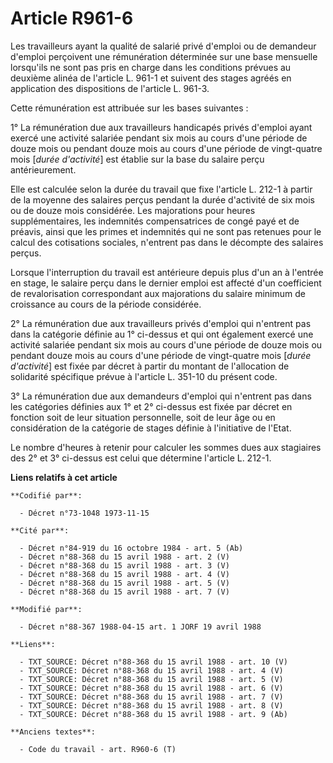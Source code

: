 # Article R961-6

Les travailleurs ayant la qualité de salarié privé d'emploi ou de demandeur d'emploi perçoivent une rémunération déterminée
sur une base mensuelle lorsqu'ils ne sont pas pris en charge dans les conditions prévues au deuxième alinéa de l'article L.
961-1 et suivent des stages agréés en application des dispositions de l'article L. 961-3.

Cette rémunération est attribuée sur les bases suivantes :

1° La rémunération due aux travailleurs handicapés privés d'emploi ayant exercé une activité salariée pendant six mois au
cours d'une période de douze mois ou pendant douze mois au cours d'une période de vingt-quatre mois [*durée d'activité*] est
établie sur la base du salaire perçu antérieurement.

Elle est calculée selon la durée du travail que fixe l'article L. 212-1 à partir de la moyenne des salaires perçus pendant la
durée d'activité de six mois ou de douze mois considérée. Les majorations pour heures supplémentaires, les indemnités
compensatrices de congé payé et de préavis, ainsi que les primes et indemnités qui ne sont pas retenues pour le calcul des
cotisations sociales, n'entrent pas dans le décompte des salaires perçus.

Lorsque l'interruption du travail est antérieure depuis plus d'un an à l'entrée en stage, le salaire perçu dans le dernier
emploi est affecté d'un coefficient de revalorisation correspondant aux majorations du salaire minimum de croissance au cours
de la période considérée.

2° La rémunération due aux travailleurs privés d'emploi qui n'entrent pas dans la catégorie définie au 1° ci-dessus et qui
ont également exercé une activité salariée pendant six mois au cours d'une période de douze mois ou pendant douze mois au
cours d'une période de vingt-quatre mois [*durée d'activité*] est fixée par décret à partir du montant de l'allocation de
solidarité spécifique prévue à l'article L. 351-10 du présent code.

3° La rémunération due aux demandeurs d'emploi qui n'entrent pas dans les catégories définies aux 1° et 2° ci-dessus est
fixée par décret en fonction soit de leur situation personnelle, soit de leur âge ou en considération de la catégorie de
stages définie à l'initiative de l'Etat.

Le nombre d'heures à retenir pour calculer les sommes dues aux stagiaires des 2° et 3° ci-dessus est celui que détermine
l'article L. 212-1.

**Liens relatifs à cet article**

	**Codifié par**:

	  - Décret n°73-1048 1973-11-15

	**Cité par**:

	  - Décret n°84-919 du 16 octobre 1984 - art. 5 (Ab)
	  - Décret n°88-368 du 15 avril 1988 - art. 2 (V)
	  - Décret n°88-368 du 15 avril 1988 - art. 3 (V)
	  - Décret n°88-368 du 15 avril 1988 - art. 4 (V)
	  - Décret n°88-368 du 15 avril 1988 - art. 5 (V)
	  - Décret n°88-368 du 15 avril 1988 - art. 7 (V)

	**Modifié par**:

	  - Décret n°88-367 1988-04-15 art. 1 JORF 19 avril 1988

	**Liens**:

	  - TXT_SOURCE: Décret n°88-368 du 15 avril 1988 - art. 10 (V)
	  - TXT_SOURCE: Décret n°88-368 du 15 avril 1988 - art. 4 (V)
	  - TXT_SOURCE: Décret n°88-368 du 15 avril 1988 - art. 5 (V)
	  - TXT_SOURCE: Décret n°88-368 du 15 avril 1988 - art. 6 (V)
	  - TXT_SOURCE: Décret n°88-368 du 15 avril 1988 - art. 7 (V)
	  - TXT_SOURCE: Décret n°88-368 du 15 avril 1988 - art. 8 (V)
	  - TXT_SOURCE: Décret n°88-368 du 15 avril 1988 - art. 9 (Ab)

	**Anciens textes**:

	  - Code du travail - art. R960-6 (T)
